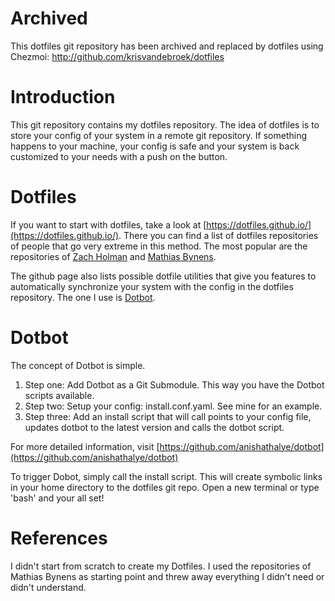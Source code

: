 # Archived

This dotfiles git repository has been archived and replaced by dotfiles using Chezmoi: http://github.com/krisvandebroek/dotfiles

# Introduction

This git repository contains my dotfiles repository. The idea of dotfiles is to store your config of your system in a remote git repository. If something happens to your machine, your config is safe and your system is back customized to your needs with a push on the button.

# Dotfiles

If you want to start with dotfiles, take a look at [https://dotfiles.github.io/](https://dotfiles.github.io/). There you can find a list of dotfiles repositories of people that go very extreme in this method. The most popular are the repositories of [Zach Holman](https://github.com/holman/dotfiles) and [Mathias Bynens]([https://github.com/mathiasbynens/dotfiles).

The github page also lists possible dotfile utilities that give you features to automatically synchronize your system with the config in the dotfiles repository. The one I use is [Dotbot](https://github.com/anishathalye/dotbot).

# Dotbot

The concept of Dotbot is simple. 

1. Step one: Add Dotbot as a Git Submodule. This way you have the Dotbot scripts available. 
1. Step two: Setup your config: install.conf.yaml. See mine for an example.
1. Step three: Add an install script that will call points to your config file, updates dotbot to the latest version and calls the dotbot script.

For more detailed information, visit [https://github.com/anishathalye/dotbot](https://github.com/anishathalye/dotbot)

To trigger Dobot, simply call the install script. This will create symbolic links in your home directory to the dotfiles git repo. Open a new terminal or type 'bash' and your all set!

# References

I didn't start from scratch to create my Dotfiles. I used the repositories of Mathias Bynens as starting point and threw away everything I didn't need or didn't understand.
